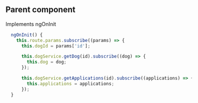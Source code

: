 ## Parent component

Implements ngOnInit

[//]: <> (I would have to think there's a better way to do this)

```typescript
  ngOnInit() {
    this.route.params.subscribe((params) => {
      this.dogId = params['id'];

      this.dogService.getDog(id).subscribe((dog) => {
        this.dog = dog;
      });

      this.dogService.getApplications(id).subscribe((applications) => {
        this.applications = applications;
      });
  }
```
